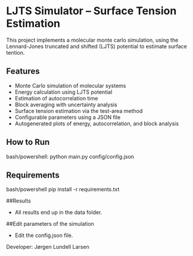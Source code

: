 # LJTS Simulator – Surface Tension Estimation

This project implements a molecular monte carlo simulation,
using the Lennard-Jones truncated and shifted (LJTS) potential to estimate surface tention.

## Features

- Monte Carlo simulation of molecular systems
- Energy calculation using LJTS potential
- Estimation of autocorrelation time
- Block averaging with uncertainty analysis
- Surface tension estimation via the test-area method
- Configurable parameters using a JSON file
- Autogenerated plots of energy, autocorrelation, and block analysis

## How to Run

bash/powershell:
python main.py config/config.json

## Requirements

bash/powershell
pip install -r requirements.txt

##Results
- All results end up in the data folder.

##Edit parameters of the simulation
- Edit the config.json file.

Developer: Jørgen Lundell Larsen

